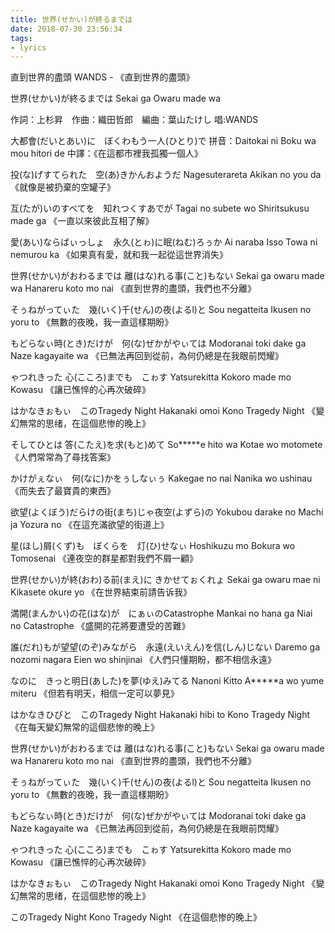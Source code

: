 ```yaml
---
title: 世界(せかい)が終るまでは
date: 2018-07-30 23:56:34
tags:
- lyrics
---
```




直到世界的盡頭
WANDS - 《直到世界的盡頭》



世界(せかい)が終るまでは 
Sekai ga Owaru made wa

作詞：上杉昇　作曲：織田哲郎　編曲：葉山たけし
唱:WANDS


大都會(だいとあい)に　ぼくわもう一人(ひとり)で 
拼音：Daitokai ni Boku wa mou hitori de
中譯：《在這都市裡我孤獨一個人》 

投(な)げすてられた　空(あ)きかんおようだ
Nagesuterareta Akikan no you da
《就像是被扔棄的空罐子》

互(たが)いのすべてを　知れつくすあでが
Tagai no subete wo Shiritsukusu made ga
《一直以來彼此互相了解》 

愛(あい)ならばぃっしょ　永久(とゎ)に眠(ねむ)ろぅか
Ai naraba Isso Towa ni nemurou ka
《如果真有愛，就和我一起從這世界消失》

世界(せかい)がおわるまでは 離(はな)れる事(こと)もない
Sekai ga owaru made wa Hanareru koto mo nai
《直到世界的盡頭，我們也不分離》 

そぅねがってぃた　幾(いく)千(せん)の夜(よるl)と
Sou negatteita Ikusen no yoru to
《無數的夜晚，我一直這樣期盼》 

もどらなぃ時(とき)だけが　何(な)ぜかがやぃては
Modoranai toki dake ga Naze kagayaite wa
《已無法再回到從前，為何仍總是在我眼前閃耀》

ゃつれきった 心(こころ)までも　こゎす 
Yatsurekitta Kokoro made mo Kowasu
《讓已憔悴的心再次破碎》

はかなきぉもぃ　このTragedy Night
Hakanaki omoi Kono Tragedy Night
《變幻無常的思绪，在這個悲惨的晚上》

そしてひとは 答(こたえ)を求(もと)めて
So*****e hito wa Kotae wo motomete
《人們常常為了尋找答案》

かけがぇなぃ　何(なに)かをぅしなぃぅ
Kakegae no nai Nanika wo ushinau
《而失去了最寶貴的東西》

欲望(よくぼう)だらけの街(まち)じゃ夜空(よずら)の
Yokubou darake no Machi ja Yozura no
《在這充滿欲望的街道上》

星(ほし)屑(くず)も　ぼくらを　灯(ひ)せなぃ
Hoshikuzu mo Bokura wo Tomosenai
《連夜空的群星都對我們不屑一顧》

世界(せかい)が終(おわ)る前(まえ)に きかせてぉくれょ
Sekai ga owaru mae ni Kikasete okure yo
《在世界結束前請告诉我》

満開(まんかい)の花(はな)が　にぁぃのCatastrophe
Mankai no hana ga Niai no Catastrophe
《盛開的花將要遭受的苦難》

誰(だれ)もが望望(のぞ)みながら　永遠(えいえん)を信(しん)じない
Daremo ga nozomi nagara Eien wo shinjinai
《人們只懂期盼，都不相信永遠》

なのに　きっと明日(あした)を夢(ゆえ)みてる 
Nanoni Kitto A*****a wo yume miteru
《但若有明天，相信一定可以夢見》

はかなきひびと　このTragedy Night
Hakanaki hibi to Kono Tragedy Night
《在每天變幻無常的這個悲惨的晚上》

世界(せかい)がおわるまでは 離(はな)れる事(こと)もない
Sekai ga owaru made wa Hanareru koto mo nai
《直到世界的盡頭，我們也不分離》 

そぅねがってぃた　幾(いく)千(せん)の夜(よるl)と
Sou negatteita Ikusen no yoru to
《無數的夜晚，我一直這樣期盼》 

もどらなぃ時(とき)だけが　何(な)ぜかがやぃては
Modoranai toki dake ga Naze kagayaite wa
《已無法再回到從前，為何仍總是在我眼前閃耀》

ゃつれきった 心(こころ)までも　こゎす 
Yatsurekitta Kokoro made mo Kowasu
《讓已憔悴的心再次破碎》

はかなきぉもぃ　このTragedy Night
Hakanaki omoi Kono Tragedy Night
《變幻無常的思绪，在這個悲惨的晚上》

このTragedy Night
Kono Tragedy Night
《在這個悲惨的晚上》